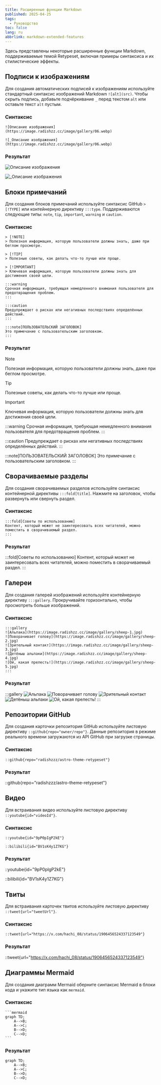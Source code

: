 ```yaml
---
title: Расширенные функции Markdown
published: 2025-04-25
tags:
  - Руководство
toc: false
lang: ru
abbrlink: markdown-extended-features
---
```


Здесь представлены некоторые расширенные функции Markdown, поддерживаемые темой Retypeset, включая примеры синтаксиса и их стилистические эффекты.

## Подписи к изображениям

Для создания автоматических подписей к изображениям используйте стандартный синтаксис изображений Markdown `![alt](src)`. Чтобы скрыть подпись, добавьте подчёркивание `_` перед текстом `alt` или оставьте текст `alt` пустым.

### Синтаксис

```
![Описание изображения](https://image.radishzz.cc/image/gallery/06.webp)

![_Описание изображения](https://image.radishzz.cc/image/gallery/06.webp)
```

### Результат

![Описание изображения](https://image.radishzz.cc/image/gallery/06.webp)

![_Описание изображения](https://image.radishzz.cc/image/gallery/06.webp)

## Блоки примечаний

Для создания блоков примечаний используйте синтаксис GitHub `> [!TYPE]` или контейнерную директиву `:::type`. Поддерживаются следующие типы: `note`, `tip`, `important`, `warning` и `caution`.

### Синтаксис

```
> [!NOTE]
> Полезная информация, которую пользователи должны знать, даже при беглом просмотре.

> [!TIP]
> Полезные советы, как делать что-то лучше или проще.

> [!IMPORTANT]
> Ключевая информация, которую пользователи должны знать для достижения своей цели.

:::warning
Срочная информация, требующая немедленного внимания пользователя для предотвращения проблем.
:::

:::caution
Предупреждает о рисках или негативных последствиях определённых действий.
:::

:::note[ПОЛЬЗОВАТЕЛЬСКИЙ ЗАГОЛОВОК]
Это примечание с пользовательским заголовком.
:::
```

### Результат

> [!NOTE]
> Полезная информация, которую пользователи должны знать, даже при беглом просмотре.

> [!TIP]
> Полезные советы, как делать что-то лучше или проще.

> [!IMPORTANT]
> Ключевая информация, которую пользователи должны знать для достижения своей цели.

:::warning
Срочная информация, требующая немедленного внимания пользователя для предотвращения проблем.
:::

:::caution
Предупреждает о рисках или негативных последствиях определённых действий.
:::

:::note[ПОЛЬЗОВАТЕЛЬСКИЙ ЗАГОЛОВОК]
Это примечание с пользовательским заголовком.
:::

## Сворачиваемые разделы

Для создания сворачиваемых разделов используйте синтаксис контейнерной директивы `:::fold[title]`. Нажмите на заголовок, чтобы развернуть или свернуть раздел.

### Синтаксис

```
:::fold[Советы по использованию]
Контент, который может не заинтересовать всех читателей, можно поместить в сворачиваемый раздел.
:::
```

### Результат

:::fold[Советы по использованию]
Контент, который может не заинтересовать всех читателей, можно поместить в сворачиваемый раздел.
:::

## Галереи

Для создания галерей изображений используйте контейнерную директиву `:::gallery`. Прокручивайте горизонтально, чтобы просмотреть больше изображений.

### Синтаксис

```
:::gallery
![Альпака](https://image.radishzz.cc/image/gallery/sheep-1.jpg)
![Поворачивает голову](https://image.radishzz.cc/image/gallery/sheep-2.jpg)
![Зрительный контакт](https://image.radishzz.cc/image/gallery/sheep-3.jpg)
![Детёныш альпаки](https://image.radishzz.cc/image/gallery/sheep-4.jpg)
![Ой, какая прелесть!](https://image.radishzz.cc/image/gallery/sheep-5.jpg)
:::
```

### Результат

:::gallery
![Альпака](https://image.radishzz.cc/image/gallery/sheep-1.jpg)
![Поворачивает голову](https://image.radishzz.cc/image/gallery/sheep-2.jpg)
![Зрительный контакт](https://image.radishzz.cc/image/gallery/sheep-3.jpg)
![Детёныш альпаки](https://image.radishzz.cc/image/gallery/sheep-4.jpg)
![Ой, какая прелесть!](https://image.radishzz.cc/image/gallery/sheep-5.jpg)
:::

## Репозитории GitHub

Для создания карточки репозитория GitHub используйте листовую директиву `::github{repo="owner/repo"}`. Данные репозитория в режиме реального времени загружаются из API GitHub при загрузке страницы.

### Синтаксис

```
::github{repo="radishzzz/astro-theme-retypeset"}
```

### Результат

::github{repo="radishzzz/astro-theme-retypeset"}

## Видео

Для встраивания видео используйте листовую директиву `::youtube{id="videoId"}`.

### Синтаксис

```
::youtube{id="9pP0pIgP2kE"}

::bilibili{id="BV1sK4y1Z7KG"}
```

### Результат

::youtube{id="9pP0pIgP2kE"}

::bilibili{id="BV1sK4y1Z7KG"}

## Твиты

Для встраивания карточек твитов используйте листовую директиву `::tweet{url="tweetUrl"}`.

### Синтаксис

```
::tweet{url="https://x.com/hachi_08/status/1906456524337123549"}
```

### Результат

::tweet{url="https://x.com/hachi_08/status/1906456524337123549"}

## Диаграммы Mermaid

Для создания диаграмм Mermaid оберните синтаксис Mermaid в блоки кода и укажите тип языка как `mermaid`.

### Синтаксис

``````
```mermaid
graph TD;
    A-->B;
    A-->C;
    B-->D;
    C-->D;
```
``````

### Результат

```mermaid
graph TD;
    A-->B;
    A-->C;
    B-->D;
    C-->D;
```
